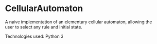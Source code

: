 # CellularAutomaton
A naive implementation of an elementary cellular automaton, allowing the user to select any rule and initial state.

Technologies used: Python 3
